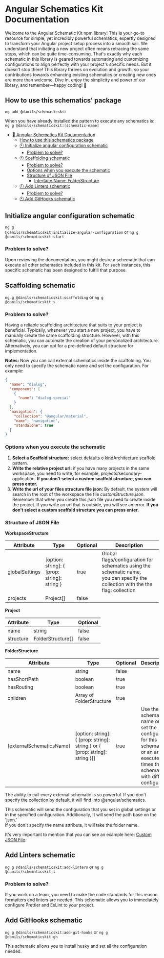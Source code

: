 # Angular Schematics Kit Documentation

Welcome to the Angular Schematic Kit npm library! This is your go-to resource for simple, yet incredibly powerful
schematics, expertly designed to transform your Angular project setup process into a smooth sail. We understand that
initiating a new project often means retracing the same steps, which can be quite time-consuming. That's exactly why
each schematic in this library is geared towards automating and customizing configurations to align perfectly with your
project's specific needs. But it doesn't stop there! This library thrives on evolution and growth, so your contributions
towards enhancing existing schematics or creating new ones are more than welcome. Dive in, enjoy the simplicity and
power of our library, and remember—happy coding! 🎉

## How to use this schematics' package

<code>ng add @danils/schematicskit</code>

When you have already installed the pattern to execute any schematics is:
<code>ng g @danils/schematicskit:[schematic-name]</code>

* [🚀 Angular Schematics Kit Documentation](#angular-schematics-kit-documentation)
    * [How to use this schematics package](#how-to-use-this-schematics-package)
    * [🕙 Initialize angular configuration schematic](#initialize-angular-configuration-schematic)
        * [Problem to solve?](#problem-to-solve)
    * [🕙 Scaffolding schematic](#scaffolding-schematic)
        * [Problem to solve?](#problem-to-solve-1)
        * [Options when you execute the schematic](#options-when-you-execute-the-schematic)
        * [Structure of JSON File](#structure-of-json-file)
            * [Interface Name: FolderStructure](#custom-structure-file)
    * [🕙 Add Linters schematic](#add-linters-schematic)
        * [Problem to solve?](#problem-to-solve-2)
    * [🕙 Add GitHooks schematic](#add-githooks-schematic)

## Initialize angular configuration schematic

<code>ng g @danils/schematicskit:initialize-angular-configuration</code> or
<code>ng g @danils/schematicskit:start</code>

### Problem to solve?

Upon reviewing the documentation, you might desire a schematic that can execute all other schematics included in this
kit. For such instances, this specific schematic has been designed to fulfill that purpose.

## Scaffolding schematic

<code>ng g @danils/schematicskit:scaffolding</code> or <code>ng g @danils/schematicskit:s</code>

### Problem to solve?

Having a reliable scaffolding architecture that suits to your project is beneficial. Typically, whenever you start a new
project, you have to manually create the same scaffolding structure. However, with this schematic, you can automate the
creation of your personalized architecture. Alternatively, you can opt for a pre-defined default structure for
implementation.

**Notes:** Now you can call external schematics inside the scaffolding. You only need to specify the schematic name and
set the configuration. For example:

```json
{
  "name": "dialog",
  "component": [
    {
      "name": "dialog-special"
    }
  ],
  "navigation": {
    "collection": "@angular/material",
    "name": "navigation",
    "standalone": true
  }
}
```

### Options when you execute the schematic

1. **Select a Scaffold structure:** select defaults o kindArchitecture scaffold pattern.
2. **Write the relative project url:** if you have many projects in the same workspace, you need to write, for example,
   projects/secondary-application.
   **If you don't select a custom scaffold structure, you can press enter.**
3. **Write the url of your files structure file json:** By default, the system will search in the root of the workspace
   the file _customStructure.json_. Remember that when you create this json file you need to create inside the project.
   If you write an url that is outside, you will see an error. **If you don't select a custom scaffold structure you can
   press enter.**

### Structure of JSON File

**WorkspaceStructure**

| Attribute      | Type                                         | Optional | Description                                                                                                                           |
|----------------|----------------------------------------------|:---------|---------------------------------------------------------------------------------------------------------------------------------------|
| globalSettings | [option: string]: { [prop: string]: string } | true     | Global flags/configuration for schematics using the schematic name, <br/>you can specify the collection with the the flag: collection |
| projects       | Project[]                                    | false    |                                                                                                                                       |

**Project**

| Attribute | Type              | Optional |
|-----------|-------------------|:---------|
| name      | string            | false    |
| structure | FolderStructure[] | false    |

**FolderStructure**

| Attribute                | Type                                                                         | Optional | Description                                                                                                                                                       |
|--------------------------|------------------------------------------------------------------------------|:---------|:------------------------------------------------------------------------------------------------------------------------------------------------------------------|
| name                     | string                                                                       | false    |                                                                                                                                                                   |
| hasShortPath             | boolean                                                                      | true     |                                                                                                                                                                   |
| hasRouting               | boolean                                                                      | true     |                                                                                                                                                                   |
| children                 | Array of FolderStructure                                                     | true     |                                                                                                                                                                   |
| [externalSchematicsName] | [option: string]: { [prop: string]: string } or { [prop: string]: string }[] | true     | Use the schematic name only to set the configuration for this schematic <br/>or an array to execute many times this schematics <br/>with different configurations |

The ability to call every external schematic is so powerful.
If you don't specify the collection by default, it will find into @angular/schematics.

This schematic will send the configuration that you set in global settings or in the specified configuration.
Additionally, It will send the path base on the 'json.'
<Br/>
If you don't specify the name attribute, it will take the folder name.

It's very important to mention that you can see an example here:
[Custom JSON File](docs/customStructure.json).

## Add Linters schematic

<code>ng g @danils/schematicskit:add-linters</code> or <code>ng g @danils/schematicskit:l</code>

### Problem to solve?

If you work on a team, you need to make the code standards for this reason formatters and linters are needed.
This schematic allows you to immediately configure Prettier and EsLint to your project.

## Add GitHooks schematic

<code>ng g @danils/schematicskit:add-git-hooks</code> or <code>ng g @danils/schematicskit:gh</code>

This schematic allows you to install husky and set all the configuration needed.

